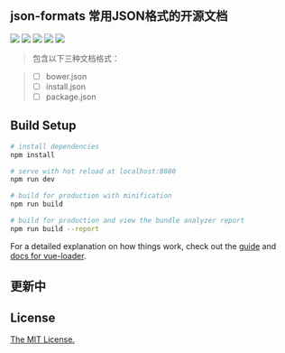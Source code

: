 ## json-formats 常用JSON格式的开源文档

![](https://img.shields.io/badge/vue-2.5.2-green.svg) ![](https://img.shields.io/badge/vue--router-3.0.1-green.svg) ![](https://img.shields.io/badge/npm-%3E%3D%203.0.0-green.svg) ![](https://img.shields.io/badge/node-%3E%3D%204.0.0-green.svg) ![](https://img.shields.io/npm/l/NeteaseCloudMusicApi.svg)


> 包含以下三种文档格式：

> * [ ] bower.json
> * [ ] install.json
> * [ ] package.json

## Build Setup

``` bash
# install dependencies
npm install

# serve with hot reload at localhost:8080
npm run dev

# build for production with minification
npm run build

# build for production and view the bundle analyzer report
npm run build --report
```

For a detailed explanation on how things work, check out the [guide](http://vuejs-templates.github.io/webpack/) and [docs for vue-loader](http://vuejs.github.io/vue-loader).

## 更新中

## License
[The MIT License.](https://github.com/transloadit/uppy/blob/master/LICENSE)


